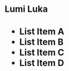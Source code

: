 <h1 color=red >Lumi Luka<h1>
<ul>
	<li> List Item A</li>
	<li> List Item B</li>
	<li> List Item C</li>
	<li>List Item D</li>
</ul>

